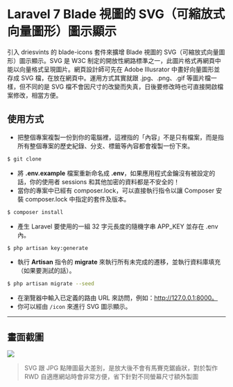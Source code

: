 # Laravel 7 Blade 視圖的 SVG（可縮放式向量圖形）圖示顯示

引入 driesvints 的 blade-icons 套件來擴增 Blade 視圖的 SVG（可縮放式向量圖形）圖示顯示。SVG 是 W3C 制定的開放性網路標準之一，此圖片格式再網頁中能以向量格式呈現圖片。網頁設計師可先在 Adobe Illusrator 中畫好向量圖形並存成 SVG 檔，在放在網頁中。運用方式其實就跟 .jpg、.png、.gif 等圖片檔一樣，但不同的是 SVG 檔不會因尺寸的改變而失真，日後要修改時也可直接開啟檔案修改，相當方便。

## 使用方式
- 把整個專案複製一份到你的電腦裡，這裡指的「內容」不是只有檔案，而是指所有整個專案的歷史紀錄、分支、標籤等內容都會複製一份下來。
```sh
$ git clone
```
- 將 __.env.example__ 檔案重新命名成 __.env__，如果應用程式金鑰沒有被設定的話，你的使用者 sessions 和其他加密的資料都是不安全的！
- 當你的專案中已經有 composer.lock，可以直接執行指令以讓 Composer 安裝 composer.lock 中指定的套件及版本。
```sh
$ composer install
```
- 產⽣ Laravel 要使用的一組 32 字元長度的隨機字串 APP_KEY 並存在 .env 內。
```sh
$ php artisan key:generate
```
- 執行 __Artisan__ 指令的 __migrate__ 來執行所有未完成的遷移，並執行資料庫填充（如果要測試的話）。
```sh
$ php artisan migrate --seed
```
- 在瀏覽器中輸入已定義的路由 URL 來訪問，例如：http://127.0.0.1:8000。
- 你可以經由 `/icon` 來進行 SVG 圖示顯示。

----

## 畫面截圖
![](https://i.imgur.com/VqShimg.png)
> SVG 跟 JPG 點陣圖最大差別，是放大後不會有馬賽克鋸齒狀，對於製作 RWD 自適應網站時會非常方便，省下針對不同螢幕尺寸額外製圖
